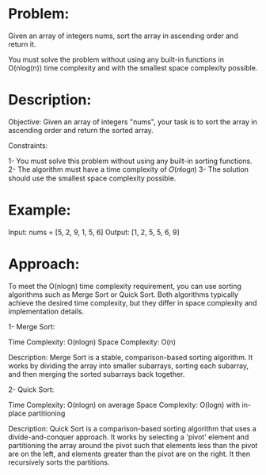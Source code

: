 
# Problem:
Given an array of integers nums, sort the array in ascending order and return it.

You must solve the problem without using any built-in functions in O(nlog(n)) time complexity and with the smallest space complexity possible.

# Description:
Objective:
Given an array of integers "nums", your task is to sort the array in ascending order and return the sorted array.

Constraints:

1- You must solve this problem without using any built-in sorting functions.
2- The algorithm must have a time complexity of 𝑂(𝑛log𝑛)
3- The solution should use the smallest space complexity possible.

# Example:
Input: nums = [5, 2, 9, 1, 5, 6]
Output: [1, 2, 5, 5, 6, 9]

# Approach:
To meet the O(nlogn) time complexity requirement, you can use sorting algorithms such as Merge Sort or Quick Sort. Both algorithms typically achieve the desired time complexity, but they differ in space complexity and implementation details.

1- Merge Sort:

Time Complexity: O(nlogn)
Space Complexity: O(n)

Description: Merge Sort is a stable, comparison-based sorting algorithm. It works by dividing the array into smaller subarrays, sorting each subarray, and then merging the sorted subarrays back together.

2- Quick Sort:

Time Complexity: O(nlogn) on average
Space Complexity: O(logn) with in-place partitioning

Description: Quick Sort is a comparison-based sorting algorithm that uses a divide-and-conquer approach. It works by selecting a 'pivot' element and partitioning the array around the pivot such that elements less than the pivot are on the left, and elements greater than the pivot are on the right. It then recursively sorts the partitions.

